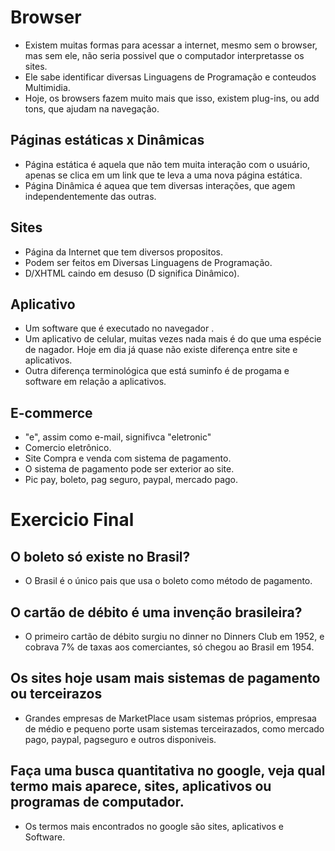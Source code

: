 # Browser
 - Existem muitas formas para acessar a internet, mesmo sem o browser, mas sem ele, não seria possivel que o computador interpretasse os sites.
 - Ele sabe identificar diversas Linguagens de Programação e conteudos Multimidia.
 - Hoje, os browsers fazem muito mais que isso, existem plug-ins, ou add tons, que ajudam na navegação.

## Páginas estáticas x Dinâmicas
 - Página estática é aquela que não tem muita interação com o usuário, apenas se clica em um link que te leva a uma nova página estática.
 - Página Dinâmica é aquea que tem diversas interações, que agem independentemente das outras.

## Sites
 - Página da Internet que tem diversos propositos.
 - Podem ser feitos em Diversas Linguagens de Programação.
 - D/XHTML caindo em desuso (D significa Dinâmico).

## Aplicativo
 - Um software que é executado no navegador .
 - Um aplicativo de celular, muitas vezes nada mais é do que uma espécie de nagador. Hoje em dia já quase não existe diferença entre site e aplicativos.
 - Outra diferença terminológica que está suminfo é de progama e software em relação a aplicativos.

## E-commerce
 - "e", assim como e-mail, signifivca "eletronic"
 - Comercio eletrônico.
 - Site Compra e venda com sistema de pagamento.
 - O sistema de pagamento pode ser exterior ao site.
 - Pic pay, boleto, pag seguro, paypal, mercado pago.

# Exercicio Final
## O boleto só existe no Brasil?
 - O Brasil é o único pais que usa o boleto como método de pagamento.

## O cartão de débito é uma invenção brasileira?
 - O primeiro cartão de débito surgiu no dinner no Dinners Club em 1952, e cobrava 7% de taxas aos comerciantes, só chegou ao Brasil em 1954.
## Os sites hoje usam mais sistemas de pagamento ou terceirazos
 - Grandes empresas de MarketPlace usam sistemas próprios, empresaa de médio e pequeno porte usam sistemas terceirazados, como mercado pago, paypal, pagseguro e outros disponiveis.
## Faça uma busca quantitativa no google, veja qual termo mais aparece, sites, aplicativos ou programas de computador.
 - Os termos mais encontrados no google são sites, aplicativos e Software.